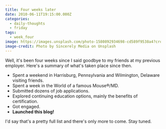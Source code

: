 ```yaml
---
title: Four weeks later
date: 2010-06-11T19:15:00.000Z
categories:
  - daily-thoughts
  - friday
tags:
  - week_four
image: https://images.unsplash.com/photo-1580892934698-cd589f9538a4?crop=entropy&cs=tinysrgb&fit=max&fm=jpg&ixid=M3w1NjAyODl8MHwxfHNlYXJjaHwyfHxmb3VyJTIwd2Vla3N8ZW58MHx8fHwxNzA2NTg0ODkxfDA&ixlib=rb-4.0.3&q=80&w=1080
image-credit: Photo by Sincerely Media on Unsplash
---
```

Well, it's been four weeks since I said goodbye to my friends at my previous employer. Here's a summary of what's taken place since then.

- Spent a weekend in Harrisburg, Pennsylvania and Wilmington, Delaware visiting friends.
- Spent a week in the World of a famous Mouse®/MD.
- Submitted dozens of job applications.
- Explored continuing education options, mainly the benefits of certification.
- Got engaged.
- **Launched this blog!**

I'd say that's a pretty full list and there's only more to come. Stay tuned.

